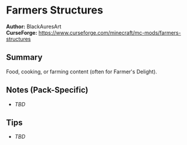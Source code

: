 # Farmers Structures

**Author:** BlackAuresArt  
**CurseForge:** https://www.curseforge.com/minecraft/mc-mods/farmers-structures

## Summary
Food, cooking, or farming content (often for Farmer's Delight).

## Notes (Pack-Specific)
- _TBD_

## Tips
- _TBD_

